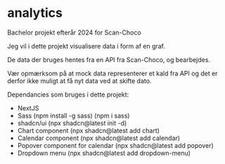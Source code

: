 # analytics

Bachelor projekt efterår 2024 for Scan-Choco

Jeg vil i dette projekt visualisere data i form af en graf.

De data der bruges hentes fra en API fra Scan-Choco, og bearbejdes.

Vær opmærksom på at mock data representerer et kald fra API
og det er derfor ikke muligt at få nyt data ved at skifte dato.

Dependancies som bruges i dette projekt:

- NextJS
- Sass (npm install -g sass) (npm i sass)
- shadcn/ui (npx shadcn@latest init -d)
- Chart component (npx shadcn@latest add chart)
- Calendar component (npx shadcn@latest add calendar)
- Popover component for calendar (npx shadcn@latest add popover)
- Dropdown menu (npx shadcn@latest add dropdown-menu)